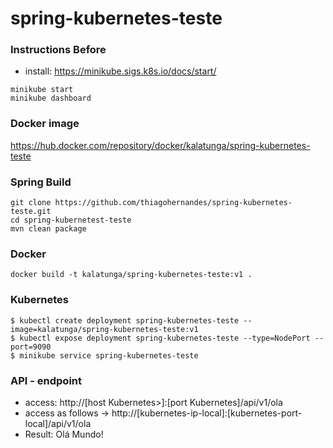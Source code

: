 # spring-kubernetes-teste

### Instructions Before 

- install: https://minikube.sigs.k8s.io/docs/start/

```
minikube start
minikube dashboard
```

### Docker image
https://hub.docker.com/repository/docker/kalatunga/spring-kubernetes-teste

### Spring Build
```
git clone https://github.com/thiagohernandes/spring-kubernetes-teste.git
cd spring-kubernetest-teste
mvn clean package
```

### Docker
```
docker build -t kalatunga/spring-kubernetes-teste:v1 .
```

### Kubernetes
``` 
$ kubectl create deployment spring-kubernetes-teste --image=kalatunga/spring-kubernetes-teste:v1
$ kubectl expose deployment spring-kubernetes-teste --type=NodePort --port=9090
$ minikube service spring-kubernetes-teste
```

### API - endpoint

- access: http://[host Kubernetes>]:[port Kubernetes]/api/v1/ola
- access as follows -> http://[kubernetes-ip-local]:[kubernetes-port-local]/api/v1/ola
- Result: Olá Mundo!
